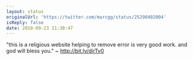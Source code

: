 ```yaml
---
layout: status
originalUrl: 'https://twitter.com/marcgg/status/25298402004'
isReply: false
date: 2010-09-23 11:30:47
---
```


"this is a religious website helping to remove error is very good work. and god will bless you." ~ http://bit.ly/dirTv0
